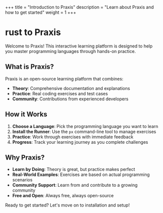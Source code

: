 +++
title = "Introduction to Praxis"
description = "Learn about Praxis and how to get started"
weight = 1
+++

# rust to Praxis

Welcome to Praxis! This interactive learning platform is designed to help you master programming languages through hands-on practice.

## What is Praxis?

Praxis is an open-source learning platform that combines:

- **Theory**: Comprehensive documentation and explanations
- **Practice**: Real coding exercises and test cases
- **Community**: Contributions from experienced developers

## How it Works

1. **Choose a Language**: Pick the programming language you want to learn
2. **Install the Runner**: Use the `px` command-line tool to manage exercises
3. **Practice**: Work through exercises with immediate feedback
4. **Progress**: Track your learning journey as you complete challenges

## Why Praxis?

- **Learn by Doing**: Theory is great, but practice makes perfect
- **Real-World Examples**: Exercises are based on actual programming scenarios
- **Community Support**: Learn from and contribute to a growing community
- **Free and Open**: Always free, always open-source

Ready to get started? Let's move on to installation and setup!